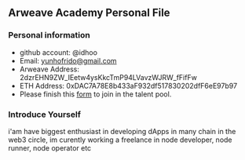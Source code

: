 ## Arweave Academy Personal File

### Personal information

- github account: @idhoo
- Email: yunhofrido@gmail.com
- Arweave Address: 2dzrEHN9ZW_IEetw4ysKkcTmP94LVavzWJRW_fFifFw
- ETH Address: 0xDAC7A78E8b433aF932df517830202dfF6eE97b97
- Please finish this [form](https://docs.google.com/forms/d/e/1FAIpQLSfWA5fIIcBgmRppm3jNz5vmf9Mai_QMVil-2pO4r7YKn_Zhtw/viewform?usp=sf_link) to join in the talent pool.

### Introduce Yourself
 i'am have biggest enthusiast in developing dApps in many chain in the web3 circle, im curently working a freelance in node developer, node runner, node operator etc